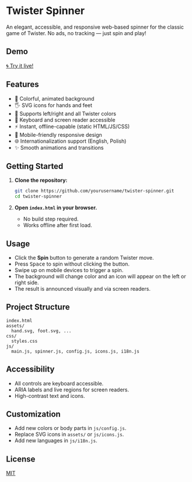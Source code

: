 # Twister Spinner

An elegant, accessible, and responsive web-based spinner for the classic game of Twister. No ads, no tracking — just spin and play!

## Demo

[🌀 Try it live!](https://danielmroczek.github.io/twister-spinner/)

## Features

- 🎨 Colorful, animated background
- 🖐️ SVG icons for hands and feet
- 🦶 Supports left/right and all Twister colors
- 🦾 Keyboard and screen reader accessible
- ⚡ Instant, offline-capable (static HTML/JS/CSS)
- 📱 Mobile-friendly responsive design
- 🌐 Internationalization support (English, Polish)
- ✨ Smooth animations and transitions

## Getting Started

1. **Clone the repository:**
   ```sh
   git clone https://github.com/yourusername/twister-spinner.git
   cd twister-spinner
   ```

2. **Open `index.html` in your browser.**
   - No build step required.
   - Works offline after first load.

## Usage

- Click the **Spin** button to generate a random Twister move.
- Press <kbd>Space</kbd> to spin without clicking the button.
- Swipe up on mobile devices to trigger a spin.
- The background will change color and an icon will appear on the left or right side.
- The result is announced visually and via screen readers.

## Project Structure

```
index.html
assets/
  hand.svg, foot.svg, ...
css/
  styles.css
js/
  main.js, spinner.js, config.js, icons.js, i18n.js
```

## Accessibility

- All controls are keyboard accessible.
- ARIA labels and live regions for screen readers.
- High-contrast text and icons.

## Customization

- Add new colors or body parts in `js/config.js`.
- Replace SVG icons in `assets/` or `js/icons.js`.
- Add new languages in `js/i18n.js`.

## License

[MIT](LICENSE)
